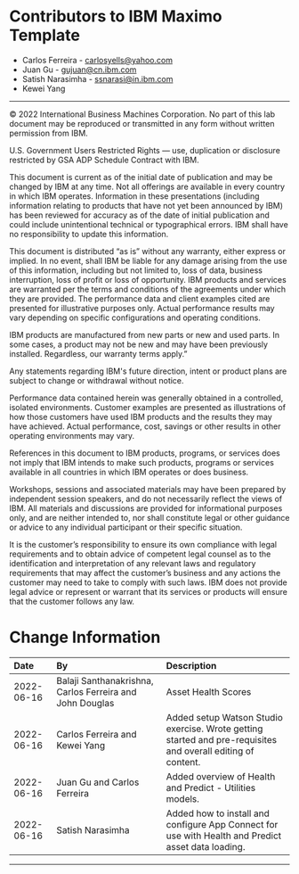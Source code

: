 
# Contributors to IBM Maximo Template

- Carlos Ferreira - <carlosyells@yahoo.com>
- Juan Gu - <gujuan@cn.ibm.com>
- Satish Narasimha - <ssnarasi@in.ibm.com>
- Kewei Yang
---

© 2022 International Business Machines Corporation. No part of this lab document may be reproduced or transmitted in any form without written permission from IBM.

U.S. Government Users Restricted Rights — use, duplication or disclosure restricted by GSA ADP Schedule Contract with IBM.

This document is current as of the initial date of publication and may be changed by IBM at any time. Not all offerings are available in every country in which IBM operates.
Information in these presentations (including information relating to products that have not yet been announced by IBM) has been reviewed for accuracy as of the date of initial publication and could include unintentional technical or typographical errors. IBM shall have no responsibility to update this information. 

This document is distributed “as is” without any warranty, either express or implied. In no event, shall IBM be liable for any damage arising from the use of this information, including but not limited to, loss of data, business interruption, loss of profit or loss of opportunity. IBM products and services are warranted per the terms and conditions of the agreements under which they are provided. The performance data and client examples cited are presented for illustrative purposes only. Actual performance results may vary depending on specific configurations and operating conditions.

IBM products are manufactured from new parts or new and used parts. 
In some cases, a product may not be new and may have been previously installed. Regardless, our warranty terms apply.”

Any statements regarding IBM's future direction, intent or product plans are subject to change or withdrawal without notice.

Performance data contained herein was generally obtained in a controlled, isolated environments. Customer examples are presented as illustrations of how those customers have used IBM products and the results they may have achieved. Actual performance, cost, savings or other results in other operating environments may vary. 

References in this document to IBM products, programs, or services does not imply that IBM intends to make such products, programs or services available in all countries in which IBM operates or does business. 

Workshops, sessions and associated materials may have been prepared by independent session speakers, and do not necessarily reflect the views of IBM. All materials and discussions are provided for informational purposes only, and are neither intended to, nor shall constitute legal or other guidance or advice to any individual participant or their specific situation.

It is the customer’s responsibility to ensure its own compliance with legal requirements and to obtain advice of competent legal counsel as to the identification and interpretation of any relevant laws and regulatory requirements that may affect the customer’s business and any actions the customer may need to take to comply with such laws. IBM does not provide legal advice or represent or warrant that its services or products will ensure that the customer follows any law.


# Change Information

| Date            | By                                                       | Description         |
|:----------------|:---------------------------------------------------------|:--------------------|
| 2022-06-16      | Balaji Santhanakrishna, Carlos Ferreira and John Douglas | Asset Health Scores |
| 2022-06-16      | Carlos Ferreira and Kewei Yang                           | Added setup Watson Studio exercise. Wrote getting started and pre-requisites and overall editing of content. |
| 2022-06-16      | Juan Gu and Carlos Ferreira                              | Added overview of Health and Predict - Utilities models.                                                     |
| 2022-06-16      | Satish Narasimha                                         | Added how to install and configure App Connect for use with Health and Predict asset data loading.           |
---
